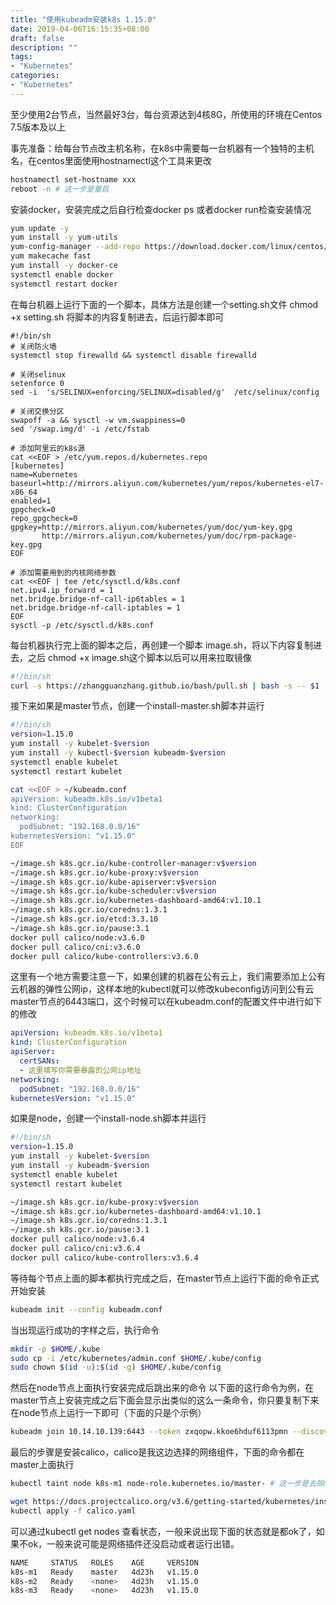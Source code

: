 ```yaml
---
title: "使用kubeadm安装k8s 1.15.0"
date: 2019-04-06T16:15:35+08:00
draft: false
description: ""
tags:
- "Kubernetes"
categories: 
- "Kubernetes"
---
```

至少使用2台节点，当然最好3台，每台资源达到4核8G，所使用的环境在Centos 7.5版本及以上

事先准备：给每台节点改主机名称，在k8s中需要每一台机器有一个独特的主机名，在centos里面使用hostnamectl这个工具来更改
``` bash
hostnamectl set-hostname xxx
reboot -n # 这一步是重启
```

安装docker，安装完成之后自行检查docker ps 或者docker run检查安装情况
``` bash
yum update -y
yum install -y yum-utils
yum-config-manager --add-repo https://download.docker.com/linux/centos/docker-ce.repo
yum makecache fast
yum install -y docker-ce
systemctl enable docker
systemctl restart docker
```

在每台机器上运行下面的一个脚本，具体方法是创建一个setting.sh文件 chmod +x setting.sh  将脚本的内容复制进去，后运行脚本即可
```
#!/bin/sh
# 关闭防火墙
systemctl stop firewalld && systemctl disable firewalld

# 关闭selinux
setenforce 0
sed -i  's/SELINUX=enforcing/SELINUX=disabled/g'  /etc/selinux/config

# 关闭交换分区
swapoff -a && sysctl -w vm.swappiness=0
sed '/swap.img/d' -i /etc/fstab

# 添加阿里云的k8s源
cat <<EOF > /etc/yum.repos.d/kubernetes.repo
[kubernetes]
name=Kubernetes
baseurl=http://mirrors.aliyun.com/kubernetes/yum/repos/kubernetes-el7-x86_64
enabled=1
gpgcheck=0
repo_gpgcheck=0
gpgkey=http://mirrors.aliyun.com/kubernetes/yum/doc/yum-key.gpg
       http://mirrors.aliyun.com/kubernetes/yum/doc/rpm-package-key.gpg
EOF

# 添加需要用到的内核网络参数
cat <<EOF | tee /etc/sysctl.d/k8s.conf
net.ipv4.ip_forward = 1
net.bridge.bridge-nf-call-ip6tables = 1
net.bridge.bridge-nf-call-iptables = 1
EOF
sysctl -p /etc/sysctl.d/k8s.conf
```

每台机器执行完上面的脚本之后，再创建一个脚本 image.sh，将以下内容复制进去，之后 chmod +x image.sh这个脚本以后可以用来拉取镜像
``` bash
#!/bin/sh
curl -s https://zhangguanzhang.github.io/bash/pull.sh | bash -s -- $1
```

接下来如果是master节点，创建一个install-master.sh脚本并运行
``` bash
#!/bin/sh
version=1.15.0
yum install -y kubelet-$version
yum install -y kubectl-$version kubeadm-$version 
systemctl enable kubelet
systemctl restart kubelet

cat <<EOF > ~/kubeadm.conf
apiVersion: kubeadm.k8s.io/v1beta1
kind: ClusterConfiguration
networking:
  podSubnet: "192.168.0.0/16"
kubernetesVersion: "v1.15.0"
EOF

~/image.sh k8s.gcr.io/kube-controller-manager:v$version
~/image.sh k8s.gcr.io/kube-proxy:v$version
~/image.sh k8s.gcr.io/kube-apiserver:v$version
~/image.sh k8s.gcr.io/kube-scheduler:v$version
~/image.sh k8s.gcr.io/kubernetes-dashboard-amd64:v1.10.1
~/image.sh k8s.gcr.io/coredns:1.3.1
~/image.sh k8s.gcr.io/etcd:3.3.10
~/image.sh k8s.gcr.io/pause:3.1
docker pull calico/node:v3.6.0
docker pull calico/cni:v3.6.0
docker pull calico/kube-controllers:v3.6.0
```

这里有一个地方需要注意一下，如果创建的机器在公有云上，我们需要添加上公有云机器的弹性公网ip，这样本地的kubectl就可以修改kubeconfig访问到公有云master节点的6443端口，这个时候可以在kubeadm.conf的配置文件中进行如下的修改

``` yaml
apiVersion: kubeadm.k8s.io/v1beta1
kind: ClusterConfiguration
apiServer:
  certSANs:
  - 这里填写你需要暴露的公网ip地址
networking:
  podSubnet: "192.168.0.0/16"
kubernetesVersion: "v1.15.0"
```

如果是node，创建一个install-node.sh脚本并运行
``` bash
#!/bin/sh
version=1.15.0
yum install -y kubelet-$version
yum install -y kubeadm-$version 
systemctl enable kubelet
systemctl restart kubelet

~/image.sh k8s.gcr.io/kube-proxy:v$version
~/image.sh k8s.gcr.io/kubernetes-dashboard-amd64:v1.10.1
~/image.sh k8s.gcr.io/coredns:1.3.1
~/image.sh k8s.gcr.io/pause:3.1
docker pull calico/node:v3.6.4
docker pull calico/cni:v3.6.4
docker pull calico/kube-controllers:v3.6.4
```

等待每个节点上面的脚本都执行完成之后，在master节点上运行下面的命令正式开始安装
``` bash
kubeadm init --config kubeadm.conf
```

当出现运行成功的字样之后，执行命令
``` bash
mkdir -p $HOME/.kube
sudo cp -i /etc/kubernetes/admin.conf $HOME/.kube/config
sudo chown $(id -u):$(id -g) $HOME/.kube/config
```

然后在node节点上面执行安装完成后跳出来的命令
以下面的这行命令为例，在master节点上安装完成之后下面会显示出类似的这么一条命令，你只要复制下来在node节点上运行一下即可（下面的只是个示例）
``` bash
kubeadm join 10.14.10.139:6443 --token zxqopw.kkoe6hduf6113pmn --discovery-token-ca-cert-hash sha256:42de13e61ba1d1647b4f9b21fcf05964b826f84df0db41f87c0b66fb48bb2d32
```

最后的步骤是安装calico，calico是我这边选择的网络组件，下面的命令都在master上面执行
``` bash
kubectl taint node k8s-m1 node-role.kubernetes.io/master- # 这一步是去除master上面的污点，这个地方要注意，将我前面的 k8s-m1 换成你那边对应的master节点的名称，实际情况下这步可以不用执行，非必须。

wget https://docs.projectcalico.org/v3.6/getting-started/kubernetes/installation/hosted/kubernetes-datastore/calico-networking/1.7/calico.yaml
kubectl apply -f calico.yaml
```

可以通过kubectl get nodes 查看状态，一般来说出现下面的状态就是都ok了，如果不ok，一般来说可能是网络插件还没启动或者运行出错。
``` bash
NAME     STATUS   ROLES    AGE     VERSION
k8s-m1   Ready    master   4d23h   v1.15.0
k8s-m2   Ready    <none>   4d23h   v1.15.0
k8s-m3   Ready    <none>   4d23h   v1.15.0
```
